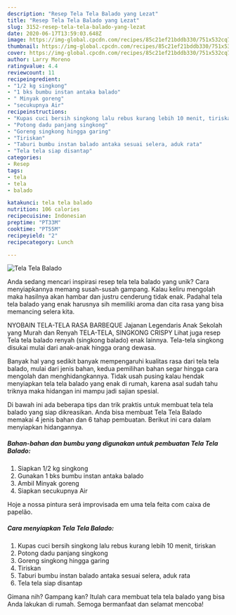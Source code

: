 ```yaml
---
description: "Resep Tela Tela Balado yang Lezat"
title: "Resep Tela Tela Balado yang Lezat"
slug: 3152-resep-tela-tela-balado-yang-lezat
date: 2020-06-17T13:59:03.648Z
image: https://img-global.cpcdn.com/recipes/85c21ef21bddb330/751x532cq70/tela-tela-balado-foto-resep-utama.jpg
thumbnail: https://img-global.cpcdn.com/recipes/85c21ef21bddb330/751x532cq70/tela-tela-balado-foto-resep-utama.jpg
cover: https://img-global.cpcdn.com/recipes/85c21ef21bddb330/751x532cq70/tela-tela-balado-foto-resep-utama.jpg
author: Larry Moreno
ratingvalue: 4.4
reviewcount: 11
recipeingredient:
- "1/2 kg singkong"
- "1 bks bumbu instan antaka balado"
- " Minyak goreng"
- "secukupnya Air"
recipeinstructions:
- "Kupas cuci bersih singkong lalu rebus kurang lebih 10 menit, tiriskan"
- "Potong dadu panjang singkong"
- "Goreng singkong hingga garing"
- "Tiriskan"
- "Taburi bumbu instan balado antaka sesuai selera, aduk rata"
- "Tela tela siap disantap"
categories:
- Resep
tags:
- tela
- tela
- balado

katakunci: tela tela balado 
nutrition: 106 calories
recipecuisine: Indonesian
preptime: "PT33M"
cooktime: "PT55M"
recipeyield: "2"
recipecategory: Lunch

---
```



![Tela Tela Balado](https://img-global.cpcdn.com/recipes/85c21ef21bddb330/751x532cq70/tela-tela-balado-foto-resep-utama.jpg)

Anda sedang mencari inspirasi resep tela tela balado yang unik? Cara menyiapkannya memang susah-susah gampang. Kalau keliru mengolah maka hasilnya akan hambar dan justru cenderung tidak enak. Padahal tela tela balado yang enak harusnya sih memiliki aroma dan cita rasa yang bisa memancing selera kita.

NYOBAIN TELA-TELA RASA BARBEQUE Jajanan Legendaris Anak Sekolah yang Murah dan Renyah TELA-TELA, SINGKONG CRISPY Lihat juga resep Tela tela balado renyah (singkong balado) enak lainnya. Tela-tela singkong disukai mulai dari anak-anak hingga orang dewasa.

Banyak hal yang sedikit banyak mempengaruhi kualitas rasa dari tela tela balado, mulai dari jenis bahan, kedua pemilihan bahan segar hingga cara mengolah dan menghidangkannya. Tidak usah pusing kalau hendak menyiapkan tela tela balado yang enak di rumah, karena asal sudah tahu triknya maka hidangan ini mampu jadi sajian spesial.


Di bawah ini ada beberapa tips dan trik praktis untuk membuat tela tela balado yang siap dikreasikan. Anda bisa membuat Tela Tela Balado memakai 4 jenis bahan dan 6 tahap pembuatan. Berikut ini cara dalam menyiapkan hidangannya.

<!--inarticleads1-->

##### Bahan-bahan dan bumbu yang digunakan untuk pembuatan Tela Tela Balado:

1. Siapkan 1/2 kg singkong
1. Gunakan 1 bks bumbu instan antaka balado
1. Ambil  Minyak goreng
1. Siapkan secukupnya Air


Hoje a nossa pintura será improvisada em uma tela feita com caixa de papelão. 

<!--inarticleads2-->

##### Cara menyiapkan Tela Tela Balado:

1. Kupas cuci bersih singkong lalu rebus kurang lebih 10 menit, tiriskan
1. Potong dadu panjang singkong
1. Goreng singkong hingga garing
1. Tiriskan
1. Taburi bumbu instan balado antaka sesuai selera, aduk rata
1. Tela tela siap disantap




Gimana nih? Gampang kan? Itulah cara membuat tela tela balado yang bisa Anda lakukan di rumah. Semoga bermanfaat dan selamat mencoba!
